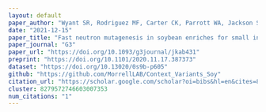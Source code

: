```yaml
---
layout: default
paper_author: "Wyant SR, Rodriguez MF, Carter CK, Parrott WA, Jackson SA, Stupar RM, Morrell PL"
date: "2021-12-15"
paper_title: "Fast neutron mutagenesis in soybean enriches for small indels and creates frameshift mutations"
paper_journal: "G3"
paper_url: "https://doi.org/10.1093/g3journal/jkab431"
preprint: "https://doi.org/10.1101/2020.11.17.387373"
dataset: "https://doi.org/10.13020/0s9b-p605"
github: "https://github.com/MorrellLAB/Context_Variants_Soy"
citation_url: "https://scholar.google.com/scholar?oi=bibs&hl=en&cites=8279572746603007353&as_sdt=5"
cluster: 8279572746603007353
num_citations: "1"
---
```


